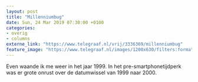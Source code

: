 ```yaml
---
layout: post
title: "Millenniumbug"
date: Sun, 24 Mar 2019 07:30:00 +0100
categories: 
- overig 
- columns 
externe_link: "https://www.telegraaf.nl/vrij/3336369/millenniumbug"
feature_image: "https://www.telegraaf.nl/images/1200x630/filters:format(jpeg):quality(80)/cdn-kiosk-api.telegraaf.nl/4952955a-4e0e-11e9-8440-0217670beecd.jpg"
---
```


<p class="intro">Even waande ik me weer in het jaar 1999. In het pre-smartphonetijdperk was er grote onrust over de datumwissel van 1999 naar 2000.</p>
